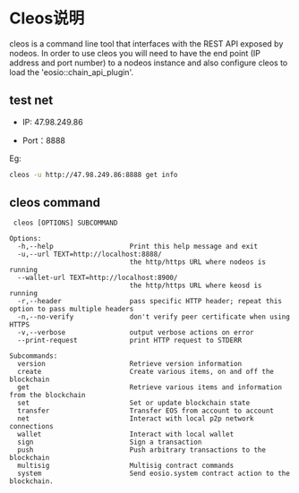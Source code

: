 # Cleos说明

cleos is a command line tool that interfaces with the REST API exposed by nodeos. In order to use cleos you will need to have the end point (IP address and port number) to a nodeos instance and also configure cleos to load the 'eosio::chain_api_plugin'. 


## test net

- IP: 47.98.249.86

- Port：8888

Eg: 

```bash
cleos -u http://47.98.249.86:8888 get info
```

## cleos command

```
 cleos [OPTIONS] SUBCOMMAND

Options:
  -h,--help                   Print this help message and exit
  -u,--url TEXT=http://localhost:8888/
                              the http/https URL where nodeos is running
  --wallet-url TEXT=http://localhost:8900/
                              the http/https URL where keosd is running
  -r,--header                 pass specific HTTP header; repeat this option to pass multiple headers
  -n,--no-verify              don't verify peer certificate when using HTTPS
  -v,--verbose                output verbose actions on error
  --print-request             print HTTP request to STDERR

Subcommands:
  version                     Retrieve version information
  create                      Create various items, on and off the blockchain
  get                         Retrieve various items and information from the blockchain
  set                         Set or update blockchain state
  transfer                    Transfer EOS from account to account
  net                         Interact with local p2p network connections
  wallet                      Interact with local wallet
  sign                        Sign a transaction
  push                        Push arbitrary transactions to the blockchain
  multisig                    Multisig contract commands
  system                      Send eosio.system contract action to the blockchain.
```

